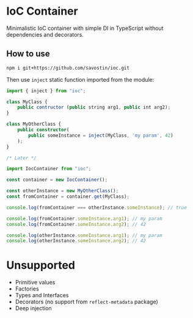 # IoC Container
Minimalistic IoC container with simple DI in TypeScript without dependencies and decorators.


## How to use
```bash
npm i git+https://github.com/savostin/ioc.git
```

Then use `inject` static function imported from the module:

```typescript
import { inject } from "ioc";

class MyClass {
    public contructor (public string arg1, public int arg2);
}

class MyOtherClass {
	public constructor(
		public someInstance = inject(MyClass, 'my param', 42)
	);
}

/* Later */

import IocContainer from "ioc";

const container = new IocContainer();

const otherInstance = new MyOtherClass();
const fromContainer = container.get(MyClass);

console.log(fromContainer === otherInstance.someInstance); // true

console.log(fromContainer.someInstance.arg1); // my param
console.log(fromContainer.someInstance.arg2); // 42

console.log(otherInstance.someInstance.arg1); // my param
console.log(otherInstance.someInstance.arg2); // 42
```

# Unsupported
* Primitive values
* Factories
* Types and Interfaces
* Decorators (no support from ``reflect-metadata`` package)
* Deep injection